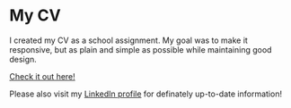 # My CV

I created my CV as a school assignment. My goal was to make it responsive, but as plain and simple as possible while maintaining good design.

[Check it out here!](https://vogelsara.github.io/cv/.)

Please also visit my [LinkedIn profile](https://www.linkedin.com/in/s%C3%A1ra-vogel-998827151/) for definately up-to-date information!
